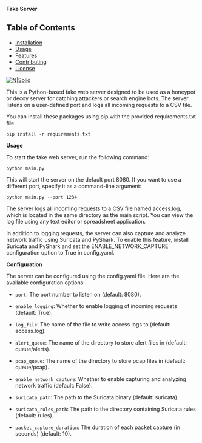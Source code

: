 **Fake Server**

## Table of Contents

- [Installation](#installation)
- [Usage](#usage)
- [Features](#features)
- [Contributing](#contributing)
- [License](#license)

[![N|Solid](https://cldup.com/dTxpPi9lDf.thumb.png)](https://nodesource.com/products/nsolid)

This is a Python-based fake web server designed to be used as a honeypot or decoy server for catching attackers or search engine bots. The server listens on a user-defined port and logs all incoming requests to a CSV file.

You can install these packages using pip with the provided requirements.txt file.

`pip install -r requirements.txt`

**Usage**

To start the fake web server, run the following command:

`python main.py`

This will start the server on the default port 8080. If you want to use a different port, specify it as a command-line argument:

`python main.py --port 1234`

The server logs all incoming requests to a CSV file named access.log, which is located in the same directory as the main script. You can view the log file using any text editor or spreadsheet application.

In addition to logging requests, the server can also capture and analyze network traffic using Suricata and PyShark. To enable this feature, install Suricata and PyShark and set the ENABLE_NETWORK_CAPTURE configuration option to True in config.yaml.

**Configuration**

The server can be configured using the config.yaml file. Here are the available configuration options:

- `port`: The port number to listen on (default: 8080).

- `enable_logging`: Whether to enable logging of incoming requests (default: True).

- `log_file`: The name of the file to write access logs to (default: access.log).

- `alert_queue`: The name of the directory to store alert files in (default: queue/alerts).

- `pcap_queue`: The name of the directory to store pcap files in (default: queue/pcap).

- `enable_network_capture`: Whether to enable capturing and analyzing network traffic (default: False).

- `suricata_path`: The path to the Suricata binary (default: suricata).

- `suricata_rules_path`: The path to the directory containing Suricata rules (default: rules).

- `packet_capture_duration`: The duration of each packet capture (in seconds) (default: 10).
